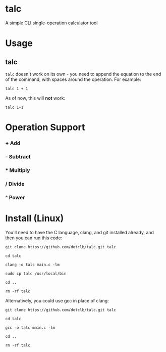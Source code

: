 # talc
A simple CLI single-operation calculator tool

# Usage
## talc
`talc` doesn't work on its own - you need to append the equation to the end of the command, with spaces around the operation. For example:
```
talc 1 + 1
```

As of now, this will **not** work:
```
talc 1+1
```

# Operation Support
### + Add
### - Subtract
### * Multiply
### / Divide
### ^ Power

# Install (Linux)
You'll need to have the C language, clang, and git installed already, and then you can run this code:
```
git clone https://github.com/dotclb/talc.git talc

cd talc

clang -o talc main.c -lm

sudo cp talc /usr/local/bin

cd ..

rm -rf talc
```

Alternatively, you could use gcc in place of clang:
```
git clone https://github.com/dotclb/talc.git talc

cd talc

gcc -o talc main.c -lm

cd ..

rm -rf talc
```
